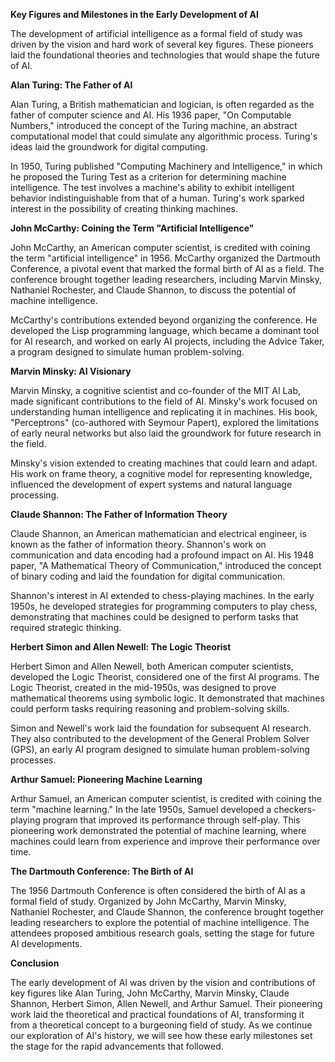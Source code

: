 **Key Figures and Milestones in the Early Development of AI**

The development of artificial intelligence as a formal field of study was driven by the vision and hard work of several key figures. These pioneers laid the foundational theories and technologies that would shape the future of AI.

**Alan Turing: The Father of AI**

Alan Turing, a British mathematician and logician, is often regarded as the father of computer science and AI. His 1936 paper, "On Computable Numbers," introduced the concept of the Turing machine, an abstract computational model that could simulate any algorithmic process. Turing's ideas laid the groundwork for digital computing.

In 1950, Turing published "Computing Machinery and Intelligence," in which he proposed the Turing Test as a criterion for determining machine intelligence. The test involves a machine's ability to exhibit intelligent behavior indistinguishable from that of a human. Turing's work sparked interest in the possibility of creating thinking machines.

**John McCarthy: Coining the Term "Artificial Intelligence"**

John McCarthy, an American computer scientist, is credited with coining the term "artificial intelligence" in 1956. McCarthy organized the Dartmouth Conference, a pivotal event that marked the formal birth of AI as a field. The conference brought together leading researchers, including Marvin Minsky, Nathaniel Rochester, and Claude Shannon, to discuss the potential of machine intelligence.

McCarthy's contributions extended beyond organizing the conference. He developed the Lisp programming language, which became a dominant tool for AI research, and worked on early AI projects, including the Advice Taker, a program designed to simulate human problem-solving.

**Marvin Minsky: AI Visionary**

Marvin Minsky, a cognitive scientist and co-founder of the MIT AI Lab, made significant contributions to the field of AI. Minsky's work focused on understanding human intelligence and replicating it in machines. His book, "Perceptrons" (co-authored with Seymour Papert), explored the limitations of early neural networks but also laid the groundwork for future research in the field.

Minsky's vision extended to creating machines that could learn and adapt. His work on frame theory, a cognitive model for representing knowledge, influenced the development of expert systems and natural language processing.

**Claude Shannon: The Father of Information Theory**

Claude Shannon, an American mathematician and electrical engineer, is known as the father of information theory. Shannon's work on communication and data encoding had a profound impact on AI. His 1948 paper, "A Mathematical Theory of Communication," introduced the concept of binary coding and laid the foundation for digital communication.

Shannon's interest in AI extended to chess-playing machines. In the early 1950s, he developed strategies for programming computers to play chess, demonstrating that machines could be designed to perform tasks that required strategic thinking.

**Herbert Simon and Allen Newell: The Logic Theorist**

Herbert Simon and Allen Newell, both American computer scientists, developed the Logic Theorist, considered one of the first AI programs. The Logic Theorist, created in the mid-1950s, was designed to prove mathematical theorems using symbolic logic. It demonstrated that machines could perform tasks requiring reasoning and problem-solving skills.

Simon and Newell's work laid the foundation for subsequent AI research. They also contributed to the development of the General Problem Solver (GPS), an early AI program designed to simulate human problem-solving processes.

**Arthur Samuel: Pioneering Machine Learning**

Arthur Samuel, an American computer scientist, is credited with coining the term "machine learning." In the late 1950s, Samuel developed a checkers-playing program that improved its performance through self-play. This pioneering work demonstrated the potential of machine learning, where machines could learn from experience and improve their performance over time.

**The Dartmouth Conference: The Birth of AI**

The 1956 Dartmouth Conference is often considered the birth of AI as a formal field of study. Organized by John McCarthy, Marvin Minsky, Nathaniel Rochester, and Claude Shannon, the conference brought together leading researchers to explore the potential of machine intelligence. The attendees proposed ambitious research goals, setting the stage for future AI developments.

**Conclusion**

The early development of AI was driven by the vision and contributions of key figures like Alan Turing, John McCarthy, Marvin Minsky, Claude Shannon, Herbert Simon, Allen Newell, and Arthur Samuel. Their pioneering work laid the theoretical and practical foundations of AI, transforming it from a theoretical concept to a burgeoning field of study. As we continue our exploration of AI's history, we will see how these early milestones set the stage for the rapid advancements that followed.